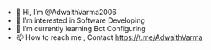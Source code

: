 - 👋 Hi, I’m @AdwaithVarma2006
- 👀 I’m interested in Software Developing
- 🌱 I’m currently learning Bot Configuring
- 📫 How to reach me , Contact https://t.me/AdwaithVarma

<!---
AdwaithVarma2006/AdwaithVarma2006 is a ✨ special ✨ repository because its `README.md` (this file) appears on your GitHub profile.
You can click the Preview link to take a look at your changes.
--->

